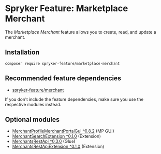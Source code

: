# Spryker Feature: Marketplace Merchant

The *Marketplace Merchant* feature allows you to create, read, and update a merchant.

## Installation

```
composer require spryker-feature/marketplace-merchant
```

## Recommended feature dependencies
- [spryker-feature/merchant](https://github.com/spryker-feature/merchant)

If you don't include the feature dependencies, make sure you use the respective modules instead.

## Optional modules
- [MerchantProfileMerchantPortalGui ^0.8.2](https://github.com/spryker/merchant-profile-merchant-portal-gui) (MP GUI)
- [MerchantSearchExtension ^0.1.0](https://github.com/spryker/merchant-search-extension) (Extension)
- [MerchantsRestApi ^0.3.0](https://github.com/spryker/merchants-rest-api) (Glue)
- [MerchantsRestApiExtension ^0.1.0](https://github.com/spryker/merchants-rest-api-extension) (Extension)
